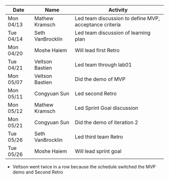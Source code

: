 | Date      | Name              | Activity                                               |
|-----------|-------------------|--------------------------------------------------------|
| Mon 04/13 | Mathew Kramsch    | Led team discussion to define MVP, acceptance criteria | 
| Tue 04/14 | Seth VanBrocklin  | Led team discussion of learning plan                   | 
| Mon 04/20 | Moshe Haiem       | Will lead first Retro                                  | 
| Tue 04/21 | Veltson Bastien   | Led team through lab01                                 | 
| Mon 05/07 | Veltson Bastien   | Did the demo of MVP                                    |
| Mon 05/11 | Congyuan Sun      | Led second Retro                                       |
| Mon 05/12 | Mathew Kramsch    | Led Sprint Goal discussion                             |
| Mon 05/21 | Congyuan Sun      | Did the demo of iteration 2                            |
| Tue 05/26 | Seth VanBrocklin  | Led third team Retro                                   | 
| Tue 05/26 | Moshe Haiem       | Will lead sprint goal                                  | 
* Veltson went twice in a row because the schedule switched the MVP demo and Second Retro
